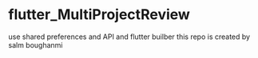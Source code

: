 # flutter_MultiProjectReview
use shared preferences and API  and flutter builber 
this repo is created by salm boughanmi 
